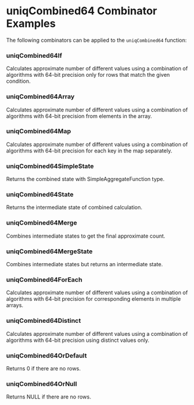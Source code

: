 # uniqCombined64 Combinator Examples

The following combinators can be applied to the `uniqCombined64` function:

### uniqCombined64If
Calculates approximate number of different values using a combination of algorithms with 64-bit precision only for rows that match the given condition.

### uniqCombined64Array
Calculates approximate number of different values using a combination of algorithms with 64-bit precision from elements in the array.

### uniqCombined64Map
Calculates approximate number of different values using a combination of algorithms with 64-bit precision for each key in the map separately.

### uniqCombined64SimpleState
Returns the combined state with SimpleAggregateFunction type.

### uniqCombined64State
Returns the intermediate state of combined calculation.

### uniqCombined64Merge
Combines intermediate states to get the final approximate count.

### uniqCombined64MergeState
Combines intermediate states but returns an intermediate state.

### uniqCombined64ForEach
Calculates approximate number of different values using a combination of algorithms with 64-bit precision for corresponding elements in multiple arrays.

### uniqCombined64Distinct
Calculates approximate number of different values using a combination of algorithms with 64-bit precision using distinct values only.

### uniqCombined64OrDefault
Returns 0 if there are no rows.

### uniqCombined64OrNull
Returns NULL if there are no rows. 
